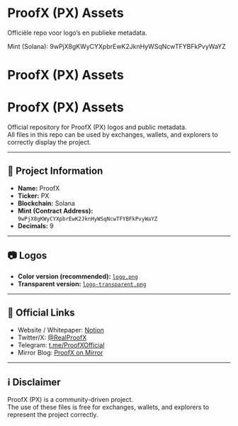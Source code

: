 # ProofX (PX) Assets
Officiële repo voor logo’s en publieke metadata.

Mint (Solana): 9wPjX8gKWyCYXpbrEwK2JknHyWSqNcwTFYBFkPvyWaYZ
# ProofX (PX) Assets
# ProofX (PX) Assets

Official repository for ProofX (PX) logos and public metadata.  
All files in this repo can be used by exchanges, wallets, and explorers to correctly display the project.  

---

## 📌 Project Information

- **Name:** ProofX  
- **Ticker:** PX  
- **Blockchain:** Solana  
- **Mint (Contract Address):** `9wPjX8gKWyCYXpbrEwK2JknHyWSqNcwTFYBFkPvyWaYZ`  
- **Decimals:** 9  

---

## 📷 Logos

- **Color version (recommended):** [`logo.png`](./logo.png)  
- **Transparent version:** [`logo-transparent.png`](./logo-transparent.png)  

---

## 🔗 Official Links

- Website / Whitepaper: [Notion](https://spotty-swoop-8d5.notion.site/ProofX-PX-24a4d02a2f828075be74f9073e03ddc9)  
- Twitter/X: [@RealProofX](https://x.com/RealProofX)  
- Telegram: [t.me/ProofXOfficial](https://t.me/ProofXOfficial)  
- Mirror Blog: [ProofX on Mirror](https://mirror.xyz/0x151A37Ec8060472F7e63e87143E08133dD5C4aD1/V3hVPfgK94A_BKtwCArQlEmp6D8t93B-387RPDRgs)  

---

## ℹ️ Disclaimer

ProofX (PX) is a community-driven project.  
The use of these files is free for exchanges, wallets, and explorers to represent the project correctly.  